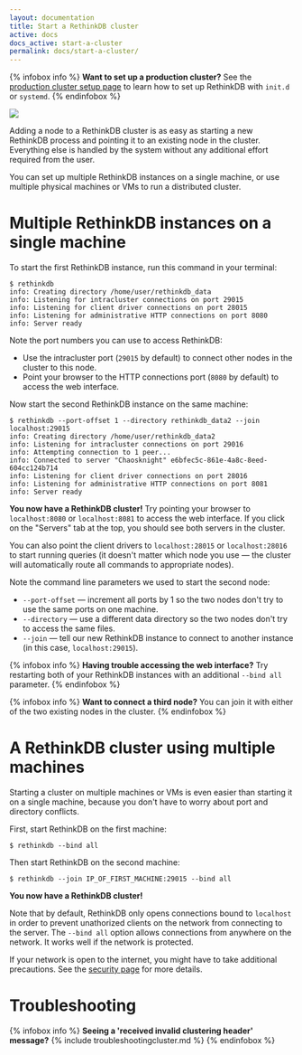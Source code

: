 ```yaml
---
layout: documentation
title: Start a RethinkDB cluster
active: docs
docs_active: start-a-cluster
permalink: docs/start-a-cluster/
---
```


{% infobox info %}
<strong>Want to set up a production cluster?</strong> See the [production cluster setup page](/docs/cluster-on-startup/) to learn how to set up RethinkDB with `init.d` or `systemd`.
{% endinfobox %}

<img src="/assets/images/docs/api_illustrations/quickstart.png" class="api_command_illustration" />

Adding a node to a RethinkDB cluster is as easy as starting a new
RethinkDB process and pointing it to an existing node in the
cluster. Everything else is handled by the system without any
additional effort required from the user.

You can set up multiple RethinkDB instances on a single machine, or
use multiple physical machines or VMs to run a distributed cluster.

#  Multiple RethinkDB instances on a single machine #

To start the first RethinkDB instance, run this command in your
terminal:

```
$ rethinkdb
info: Creating directory /home/user/rethinkdb_data
info: Listening for intracluster connections on port 29015
info: Listening for client driver connections on port 28015
info: Listening for administrative HTTP connections on port 8080
info: Server ready
```

Note the port numbers you can use to access RethinkDB:

* Use the intracluster port (`29015` by default) to connect other nodes in the cluster to this node.
* Point your browser to the HTTP connections port (`8080` by default) to access the web interface.

Now start the second RethinkDB instance on the same machine:

```
$ rethinkdb --port-offset 1 --directory rethinkdb_data2 --join localhost:29015
info: Creating directory /home/user/rethinkdb_data2
info: Listening for intracluster connections on port 29016
info: Attempting connection to 1 peer...
info: Connected to server "Chaosknight" e6bfec5c-861e-4a8c-8eed-604cc124b714
info: Listening for client driver connections on port 28016
info: Listening for administrative HTTP connections on port 8081
info: Server ready
```

__You now have a RethinkDB cluster!__ Try pointing your browser to
`localhost:8080` or `localhost:8081` to access the web interface. If
you click on the "Servers" tab at the top, you should see both servers
in the cluster.

You can also point the client drivers to `localhost:28015` or
`localhost:28016` to start running queries (it doesn't matter which
node you use &mdash; the cluster will automatically route all commands to
appropriate nodes).

Note the command line parameters we used to start the second node:

- `--port-offset` &mdash; increment all ports by 1 so the two nodes don't try to use the same ports on one machine.
- `--directory` &mdash; use a different data directory so the two nodes don't try to access the same files.
- `--join` &mdash; tell our new RethinkDB instance to connect to another instance (in this case, `localhost:29015`).

{% infobox info %}
<strong>Having trouble accessing the web interface?</strong> Try restarting both of your RethinkDB instances with an additional `--bind all` parameter.
{% endinfobox %}

{% infobox info %}
<strong>Want to connect a third node?</strong> You can join it with either of the two existing nodes in the cluster.
{% endinfobox %}

# A RethinkDB cluster using multiple machines #

Starting a cluster on multiple machines or VMs is even easier than
starting it on a single machine, because you don't have to worry about
port and directory conflicts.

First, start RethinkDB on the first machine:

```
$ rethinkdb --bind all
```

Then start RethinkDB on the second machine:

```
$ rethinkdb --join IP_OF_FIRST_MACHINE:29015 --bind all
```

__You now have a RethinkDB cluster!__

Note that by default, RethinkDB only opens connections bound to
`localhost` in order to prevent unathorized clients on the network
from connecting to the server. The `--bind all` option allows
connections from anywhere on the network. It works well if the network
is protected.

If your network is open to the internet, you might have to take
additional precautions. See the [security page](/docs/security/) for
more details.

# Troubleshooting #

{% infobox info %}
<strong>Seeing a 'received invalid clustering header' message?</strong>
{% include troubleshootingcluster.md %} 
{% endinfobox %}

